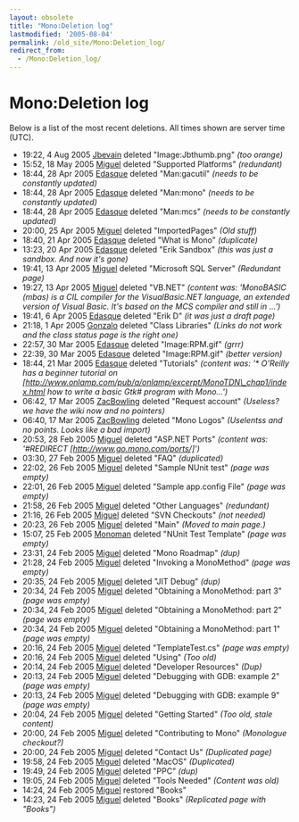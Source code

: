 ```yaml
---
layout: obsolete
title: "Mono:Deletion log"
lastmodified: '2005-08-04'
permalink: /old_site/Mono:Deletion_log/
redirect_from:
  - /Mono:Deletion_log/
---
```


Mono:Deletion log
=================

Below is a list of the most recent deletions. All times shown are server time (UTC).

-   19:22, 4 Aug 2005 [Jbevain](/index.php?title=User:Jbevain&action=edit&redlink=1 "User:Jbevain (page does not exist)") deleted "Image:Jbthumb.png" *(too orange)*
-   15:52, 18 May 2005 [Miguel]({{site.github.url}}/old_site/User:Miguel "User:Miguel") deleted "Supported Platforms" *(redundant)*
-   18:44, 28 Apr 2005 [Edasque]({{site.github.url}}/old_site/User:Edasque "User:Edasque") deleted "Man:gacutil" *(needs to be constantly updated)*
-   18:44, 28 Apr 2005 [Edasque]({{site.github.url}}/old_site/User:Edasque "User:Edasque") deleted "Man:mono" *(needs to be constantly updated)*
-   18:44, 28 Apr 2005 [Edasque]({{site.github.url}}/old_site/User:Edasque "User:Edasque") deleted "Man:mcs" *(needs to be constantly updated)*
-   20:00, 25 Apr 2005 [Miguel]({{site.github.url}}/old_site/User:Miguel "User:Miguel") deleted "ImportedPages" *(Old stuff)*
-   18:40, 21 Apr 2005 [Edasque]({{site.github.url}}/old_site/User:Edasque "User:Edasque") deleted "What is Mono" *(duplicate)*
-   13:23, 20 Apr 2005 [Edasque]({{site.github.url}}/old_site/User:Edasque "User:Edasque") deleted "Erik Sandbox" *(this was just a sandbox. And now it's gone)*
-   19:41, 13 Apr 2005 [Miguel]({{site.github.url}}/old_site/User:Miguel "User:Miguel") deleted "Microsoft SQL Server" *(Redundant page)*
-   19:27, 13 Apr 2005 [Miguel]({{site.github.url}}/old_site/User:Miguel "User:Miguel") deleted "VB.NET" *(content was: 'MonoBASIC (mbas) is a CIL compiler for the VisualBasic.NET language, an extended version of Visual Basic. It's based on the MCS compiler and still in ...')*
-   19:41, 6 Apr 2005 [Edasque]({{site.github.url}}/old_site/User:Edasque "User:Edasque") deleted "Erik D" *(it was just a draft page)*
-   21:18, 1 Apr 2005 [Gonzalo](/index.php?title=User:Gonzalo&action=edit&redlink=1 "User:Gonzalo (page does not exist)") deleted "Class Libraries" *(Links do not work and the class status page is the right one)*
-   22:57, 30 Mar 2005 [Edasque]({{site.github.url}}/old_site/User:Edasque "User:Edasque") deleted "Image:RPM.gif" *(grrr)*
-   22:39, 30 Mar 2005 [Edasque]({{site.github.url}}/old_site/User:Edasque "User:Edasque") deleted "Image:RPM.gif" *(better version)*
-   18:44, 21 Mar 2005 [Edasque]({{site.github.url}}/old_site/User:Edasque "User:Edasque") deleted "Tutorials" *(content was: '\* O'Reilly has a beginner tutorial on [http://www.onlamp.com/pub/a/onlamp/excerpt/MonoTDN\_chap1/index.html how to write a basic Gtk\# program with Mono...')*
-   06:42, 17 Mar 2005 [ZacBowling]({{site.github.url}}/old_site/User:ZacBowling "User:ZacBowling") deleted "Request account" *(Useless? we have the wiki now and no pointers)*
-   06:40, 17 Mar 2005 [ZacBowling]({{site.github.url}}/old_site/User:ZacBowling "User:ZacBowling") deleted "Mono Logos" *(Uselentss and no points. Looks like a bad import)*
-   20:53, 28 Feb 2005 [Miguel]({{site.github.url}}/old_site/User:Miguel "User:Miguel") deleted "ASP.NET Ports" *(content was: '\#REDIRECT [http://www.go.mono.com/ports/]')*
-   03:30, 27 Feb 2005 [Miguel]({{site.github.url}}/old_site/User:Miguel "User:Miguel") deleted "FAQ" *(duplicated)*
-   22:02, 26 Feb 2005 [Miguel]({{site.github.url}}/old_site/User:Miguel "User:Miguel") deleted "Sample NUnit test" *(page was empty)*
-   22:01, 26 Feb 2005 [Miguel]({{site.github.url}}/old_site/User:Miguel "User:Miguel") deleted "Sample app.config File" *(page was empty)*
-   21:58, 26 Feb 2005 [Miguel]({{site.github.url}}/old_site/User:Miguel "User:Miguel") deleted "Other Languages" *(redundant)*
-   21:16, 26 Feb 2005 [Miguel]({{site.github.url}}/old_site/User:Miguel "User:Miguel") deleted "SVN Checkouts" *(not needed)*
-   20:23, 26 Feb 2005 [Miguel]({{site.github.url}}/old_site/User:Miguel "User:Miguel") deleted "Main" *(Moved to main page.)*
-   15:07, 25 Feb 2005 [Monoman](/index.php?title=User:Monoman&action=edit&redlink=1 "User:Monoman (page does not exist)") deleted "NUnit Test Template" *(page was empty)*
-   23:31, 24 Feb 2005 [Miguel]({{site.github.url}}/old_site/User:Miguel "User:Miguel") deleted "Mono Roadmap" *(dup)*
-   21:28, 24 Feb 2005 [Miguel]({{site.github.url}}/old_site/User:Miguel "User:Miguel") deleted "Invoking a MonoMethod" *(page was empty)*
-   20:35, 24 Feb 2005 [Miguel]({{site.github.url}}/old_site/User:Miguel "User:Miguel") deleted "JIT Debug" *(dup)*
-   20:34, 24 Feb 2005 [Miguel]({{site.github.url}}/old_site/User:Miguel "User:Miguel") deleted "Obtaining a MonoMethod: part 3" *(page was empty)*
-   20:34, 24 Feb 2005 [Miguel]({{site.github.url}}/old_site/User:Miguel "User:Miguel") deleted "Obtaining a MonoMethod: part 2" *(page was empty)*
-   20:34, 24 Feb 2005 [Miguel]({{site.github.url}}/old_site/User:Miguel "User:Miguel") deleted "Obtaining a MonoMethod: part 1" *(page was empty)*
-   20:16, 24 Feb 2005 [Miguel]({{site.github.url}}/old_site/User:Miguel "User:Miguel") deleted "TemplateTest.cs" *(page was empty)*
-   20:16, 24 Feb 2005 [Miguel]({{site.github.url}}/old_site/User:Miguel "User:Miguel") deleted "Using" *(Too old)*
-   20:14, 24 Feb 2005 [Miguel]({{site.github.url}}/old_site/User:Miguel "User:Miguel") deleted "Developer Resources" *(Dup)*
-   20:13, 24 Feb 2005 [Miguel]({{site.github.url}}/old_site/User:Miguel "User:Miguel") deleted "Debugging with GDB: example 2" *(page was empty)*
-   20:13, 24 Feb 2005 [Miguel]({{site.github.url}}/old_site/User:Miguel "User:Miguel") deleted "Debugging with GDB: example 9" *(page was empty)*
-   20:04, 24 Feb 2005 [Miguel]({{site.github.url}}/old_site/User:Miguel "User:Miguel") deleted "Getting Started" *(Too old, stale content)*
-   20:00, 24 Feb 2005 [Miguel]({{site.github.url}}/old_site/User:Miguel "User:Miguel") deleted "Contributing to Mono" *(Monologue checkout?)*
-   20:00, 24 Feb 2005 [Miguel]({{site.github.url}}/old_site/User:Miguel "User:Miguel") deleted "Contact Us" *(Duplicated page)*
-   19:58, 24 Feb 2005 [Miguel]({{site.github.url}}/old_site/User:Miguel "User:Miguel") deleted "MacOS" *(Duplicated)*
-   19:49, 24 Feb 2005 [Miguel]({{site.github.url}}/old_site/User:Miguel "User:Miguel") deleted "PPC" *(dup)*
-   19:05, 24 Feb 2005 [Miguel]({{site.github.url}}/old_site/User:Miguel "User:Miguel") deleted "Tools Needed" *(Content was old)*
-   14:24, 24 Feb 2005 [Miguel]({{site.github.url}}/old_site/User:Miguel "User:Miguel") restored "Books"
-   14:23, 24 Feb 2005 [Miguel]({{site.github.url}}/old_site/User:Miguel "User:Miguel") deleted "Books" *(Replicated page with "Books")*


